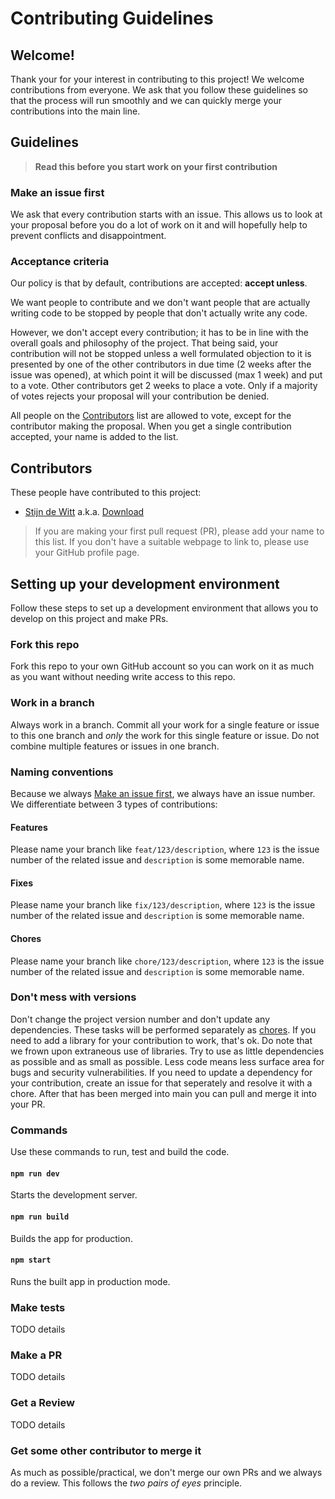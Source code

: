# Contributing Guidelines

## Welcome!
Thank your for your interest in contributing to this project! We welcome
contributions from everyone. We ask that you follow these guidelines so that
the process will run smoothly and we can quickly merge your contributions into
the main line.

## Guidelines
> **Read this before you start work on your first contribution**

### Make an issue first
We ask that every contribution starts with an issue.
This allows us to look at your proposal before you do a lot of work on it and
will hopefully help to prevent conflicts and disappointment.

### Acceptance criteria
Our policy is that by default, contributions are accepted: **accept unless**.

We want people to contribute and we don't want people that are actually writing
code to be stopped by people that don't actually write any code.

However, we don't accept every contribution; it has to be in line with the
overall goals and philosophy of the project. That being said, your contribution
will not be stopped unless a well formulated objection to it is presented by
one of the other contributors in due time (2 weeks after the issue was opened),
at which point it will be discussed (max 1 week) and put to a vote. Other
contributors get 2 weeks to place a vote. Only if a majority of votes rejects
your proposal will your contribution be denied.

All people on the [Contributors](#contributors) list are allowed to vote,
except for the contributor making the proposal. When you get a single
contribution accepted, your name is added to the list.

## Contributors
These people have contributed to this project:

* [Stijn de Witt](https://stijndewitt.com) a.k.a. [Download](https://github.com/Download)

> If you are making your first pull request (PR), please add your name to this
> list. If you don't have a suitable webpage to link to, please use your
> GitHub profile page.

## Setting up your development environment
Follow these steps to set up a development environment that allows you to
develop on this project and make PRs.

### Fork this repo
Fork this repo to your own GitHub account so you can work on it as much as
you want without needing write access to this repo.

### Work in a branch
Always work in a branch. Commit all your work for a single feature or issue
to this one branch and *only* the work for this single feature or issue. Do
not combine multiple features or issues in one branch.

### Naming conventions
Because we always [Make an issue first](#make-an-issue-first), we always have
an issue number. We differentiate between 3 types of contributions:

#### Features
Please name your branch like `feat/123/description`, where `123` is the issue
number of the related issue and `description` is some memorable name.

#### Fixes
Please name your branch like `fix/123/description`, where `123` is the issue
number of the related issue and `description` is some memorable name.

#### Chores
Please name your branch like `chore/123/description`, where `123` is the issue
number of the related issue and `description` is some memorable name.

### Don't mess with versions
Don't change the project version number and don't update any dependencies.
These tasks will be performed separately as [chores](#chores). If you need to
add a library for your contribution to work, that's ok. Do note that we frown
upon extraneous use of libraries. Try to use as little dependencies as possible
and as small as possible. Less code means less surface area for bugs and
security vulnerabilities. If you need to update a dependency for your
contribution, create an issue for that seperately and resolve it with a chore.
After that has been merged into main you can pull and merge it into your PR.

### Commands
Use these commands to run, test and build the code.

#### `npm run dev`
Starts the development server.

#### `npm run build`
Builds the app for production.

#### `npm start`
Runs the built app in production mode.

### Make tests
TODO details

### Make a PR
TODO details

### Get a Review
TODO details

### Get some other contributor to merge it
As much as possible/practical, we don't merge our own PRs and we always do a
review. This follows the *two pairs of eyes* principle.
